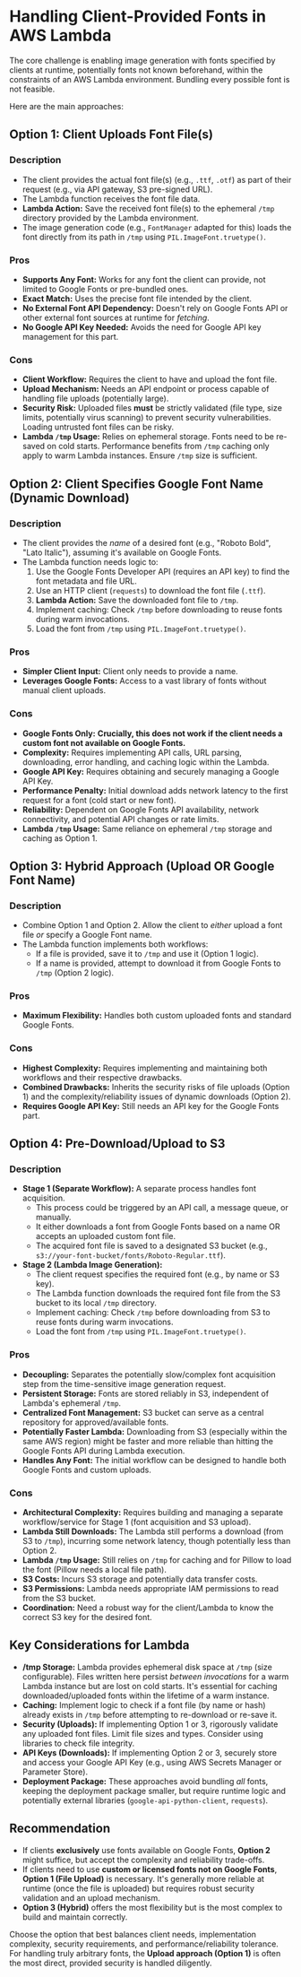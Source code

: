 # Handling Client-Provided Fonts in AWS Lambda

The core challenge is enabling image generation with fonts specified by clients at runtime, potentially fonts not known beforehand, within the constraints of an AWS Lambda environment. Bundling every possible font is not feasible.

Here are the main approaches:

## Option 1: Client Uploads Font File(s)

### Description

-   The client provides the actual font file(s) (e.g., `.ttf`, `.otf`) as part of their request (e.g., via API gateway, S3 pre-signed URL).
-   The Lambda function receives the font file data.
-   **Lambda Action:** Save the received font file(s) to the ephemeral `/tmp` directory provided by the Lambda environment.
-   The image generation code (e.g., `FontManager` adapted for this) loads the font directly from its path in `/tmp` using `PIL.ImageFont.truetype()`.

### Pros

-   **Supports Any Font:** Works for any font the client can provide, not limited to Google Fonts or pre-bundled ones.
-   **Exact Match:** Uses the precise font file intended by the client.
-   **No External Font API Dependency:** Doesn't rely on Google Fonts API or other external font sources at runtime for _fetching_.
-   **No Google API Key Needed:** Avoids the need for Google API key management for this part.

### Cons

-   **Client Workflow:** Requires the client to have and upload the font file.
-   **Upload Mechanism:** Needs an API endpoint or process capable of handling file uploads (potentially large).
-   **Security Risk:** Uploaded files **must** be strictly validated (file type, size limits, potentially virus scanning) to prevent security vulnerabilities. Loading untrusted font files can be risky.
-   **Lambda `/tmp` Usage:** Relies on ephemeral storage. Fonts need to be re-saved on cold starts. Performance benefits from `/tmp` caching only apply to warm Lambda instances. Ensure `/tmp` size is sufficient.

## Option 2: Client Specifies Google Font Name (Dynamic Download)

### Description

-   The client provides the _name_ of a desired font (e.g., "Roboto Bold", "Lato Italic"), assuming it's available on Google Fonts.
-   The Lambda function needs logic to:
    1.  Use the Google Fonts Developer API (requires an API key) to find the font metadata and file URL.
    2.  Use an HTTP client (`requests`) to download the font file (`.ttf`).
    3.  **Lambda Action:** Save the downloaded font file to `/tmp`.
    4.  Implement caching: Check `/tmp` before downloading to reuse fonts during warm invocations.
    5.  Load the font from `/tmp` using `PIL.ImageFont.truetype()`.

### Pros

-   **Simpler Client Input:** Client only needs to provide a name.
-   **Leverages Google Fonts:** Access to a vast library of fonts without manual client uploads.

### Cons

-   **Google Fonts Only:** **Crucially, this does not work if the client needs a custom font not available on Google Fonts.**
-   **Complexity:** Requires implementing API calls, URL parsing, downloading, error handling, and caching logic within the Lambda.
-   **Google API Key:** Requires obtaining and securely managing a Google API Key.
-   **Performance Penalty:** Initial download adds network latency to the first request for a font (cold start or new font).
-   **Reliability:** Dependent on Google Fonts API availability, network connectivity, and potential API changes or rate limits.
-   **Lambda `/tmp` Usage:** Same reliance on ephemeral `/tmp` storage and caching as Option 1.

## Option 3: Hybrid Approach (Upload OR Google Font Name)

### Description

-   Combine Option 1 and Option 2. Allow the client to _either_ upload a font file _or_ specify a Google Font name.
-   The Lambda function implements both workflows:
    -   If a file is provided, save it to `/tmp` and use it (Option 1 logic).
    -   If a name is provided, attempt to download it from Google Fonts to `/tmp` (Option 2 logic).

### Pros

-   **Maximum Flexibility:** Handles both custom uploaded fonts and standard Google Fonts.

### Cons

-   **Highest Complexity:** Requires implementing and maintaining both workflows and their respective drawbacks.
-   **Combined Drawbacks:** Inherits the security risks of file uploads (Option 1) and the complexity/reliability issues of dynamic downloads (Option 2).
-   **Requires Google API Key:** Still needs an API key for the Google Fonts part.

## Option 4: Pre-Download/Upload to S3

### Description

-   **Stage 1 (Separate Workflow):** A separate process handles font acquisition.
    -   This process could be triggered by an API call, a message queue, or manually.
    -   It either downloads a font from Google Fonts based on a name OR accepts an uploaded custom font file.
    -   The acquired font file is saved to a designated S3 bucket (e.g., `s3://your-font-bucket/fonts/Roboto-Regular.ttf`).
-   **Stage 2 (Lambda Image Generation):**
    -   The client request specifies the required font (e.g., by name or S3 key).
    -   The Lambda function downloads the required font file from the S3 bucket to its local `/tmp` directory.
    -   Implement caching: Check `/tmp` before downloading from S3 to reuse fonts during warm invocations.
    -   Load the font from `/tmp` using `PIL.ImageFont.truetype()`.

### Pros

-   **Decoupling:** Separates the potentially slow/complex font acquisition step from the time-sensitive image generation request.
-   **Persistent Storage:** Fonts are stored reliably in S3, independent of Lambda's ephemeral `/tmp`.
-   **Centralized Font Management:** S3 bucket can serve as a central repository for approved/available fonts.
-   **Potentially Faster Lambda:** Downloading from S3 (especially within the same AWS region) might be faster and more reliable than hitting the Google Fonts API during Lambda execution.
-   **Handles Any Font:** The initial workflow can be designed to handle both Google Fonts and custom uploads.

### Cons

-   **Architectural Complexity:** Requires building and managing a separate workflow/service for Stage 1 (font acquisition and S3 upload).
-   **Lambda Still Downloads:** The Lambda still performs a download (from S3 to `/tmp`), incurring some network latency, though potentially less than Option 2.
-   **Lambda `/tmp` Usage:** Still relies on `/tmp` for caching and for Pillow to load the font (Pillow needs a local file path).
-   **S3 Costs:** Incurs S3 storage and potentially data transfer costs.
-   **S3 Permissions:** Lambda needs appropriate IAM permissions to read from the S3 bucket.
-   **Coordination:** Need a robust way for the client/Lambda to know the correct S3 key for the desired font.

## Key Considerations for Lambda

-   **/tmp Storage:** Lambda provides ephemeral disk space at `/tmp` (size configurable). Files written here persist _between invocations_ for a warm Lambda instance but are lost on cold starts. It's essential for caching downloaded/uploaded fonts within the lifetime of a warm instance.
-   **Caching:** Implement logic to check if a font file (by name or hash) already exists in `/tmp` before attempting to re-download or re-save it.
-   **Security (Uploads):** If implementing Option 1 or 3, rigorously validate any uploaded font files. Limit file sizes and types. Consider using libraries to check file integrity.
-   **API Keys (Downloads):** If implementing Option 2 or 3, securely store and access your Google API Key (e.g., using AWS Secrets Manager or Parameter Store).
-   **Deployment Package:** These approaches avoid bundling _all_ fonts, keeping the deployment package smaller, but require runtime logic and potentially external libraries (`google-api-python-client`, `requests`).

## Recommendation

-   If clients **exclusively** use fonts available on Google Fonts, **Option 2** might suffice, but accept the complexity and reliability trade-offs.
-   If clients need to use **custom or licensed fonts not on Google Fonts**, **Option 1 (File Upload)** is necessary. It's generally more reliable at runtime (once the file is uploaded) but requires robust security validation and an upload mechanism.
-   **Option 3 (Hybrid)** offers the most flexibility but is the most complex to build and maintain correctly.

Choose the option that best balances client needs, implementation complexity, security requirements, and performance/reliability tolerance. For handling truly arbitrary fonts, the **Upload approach (Option 1)** is often the most direct, provided security is handled diligently.
